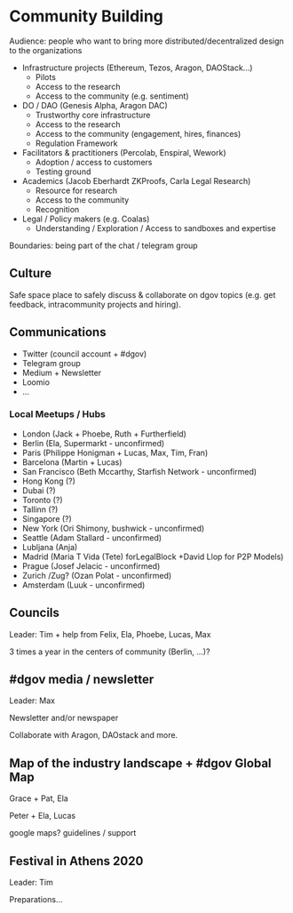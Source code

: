# Community Building

Audience: people who want to bring more distributed/decentralized design to the organizations

* Infrastructure projects \(Ethereum, Tezos, Aragon, DAOStack...\)
  * Pilots
  * Access to the research
  * Access to the community \(e.g. sentiment\)
* DO / DAO \(Genesis Alpha, Aragon DAC\)
  * Trustworthy core infrastructure
  * Access to the research
  * Access to the community \(engagement, hires, finances\)
  * Regulation Framework
* Facilitators & practitioners \(Percolab, Enspiral, Wework\)
  * Adoption / access to customers
  * Testing ground
* Academics \(Jacob Eberhardt ZKProofs, Carla Legal Research\)
  * Resource for research
  * Access to the community
  * Recognition
* Legal / Policy makers \(e.g. Coalas\)
  * Understanding / Exploration / Access to sandboxes and expertise

Boundaries: being part of the chat / telegram group

## Culture

Safe space place to safely discuss & collaborate on dgov topics \(e.g. get feedback, intracommunity projects and hiring\).

## Communications

* Twitter \(council account + \#dgov\)
* Telegram group
* Medium + Newsletter
* Loomio
* ...

### Local Meetups / Hubs

* London \(Jack + Phoebe, Ruth + Furtherfield\)
* Berlin \(Ela, Supermarkt - unconfirmed\)
* Paris \(Philippe Honigman + Lucas, Max, Tim, Fran\)
* Barcelona \(Martin + Lucas\)
* San Francisco \(Beth Mccarthy, Starfish Network - unconfirmed\)
* Hong Kong \(?\)
* Dubai \(?\)
* Toronto \(?\)
* Tallinn \(?\)
* Singapore \(?\)
* New York \(Ori Shimony, bushwick - unconfirmed\)
* Seattle \(Adam Stallard - unconfirmed\)
* Lubljana \(Anja\)
* Madrid \(Maria T Vida \(Tete\) forLegalBlock +David Llop for P2P Models\)
* Prague \(Josef Jelacic - unconfirmed\)
* Zurich /Zug? \(Ozan Polat - unconfirmed\)
* Amsterdam \(Luuk - unconfirmed\)

## Councils

Leader: Tim  + help from Felix, Ela, Phoebe, Lucas, Max

3 times a year in the centers of community \(Berlin, ...\)?

## \#dgov media / newsletter

Leader: Max

Newsletter and/or newspaper

Collaborate with Aragon, DAOstack and more.

## Map of the industry landscape + \#dgov Global Map

Grace + Pat, Ela

Peter + Ela, Lucas

google maps? guidelines / support

## Festival in Athens 2020

Leader: Tim

Preparations...

